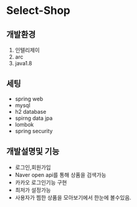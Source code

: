 # Select-Shop
## 개발환경
1. 인텔리제이
2. arc
3. java1.8

## 세팅
- spring web
- mysql
- h2 database
- spirng data jpa
- lombok
- spring security

## 개발설명및 기능
- 로그인,회원가입
- Naver open api를 통해 상품을 검색가능
- 카카오 로그인기능 구현
- 최저가 설정가능
- 사용자가 찜한 상품을 모아보기에서 한눈에 볼수있음.

